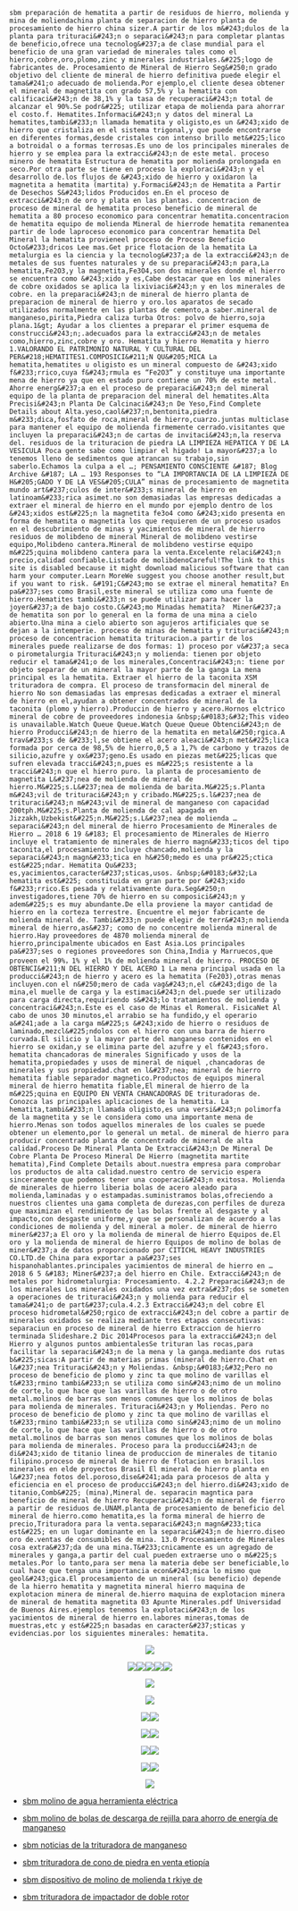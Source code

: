 
```
sbm preparación de hematita a partir de residuos de hierro, molienda y mina de moliendachina planta de separacion de hierro planta de procesamiento de hierro china sizer.A partir de los m&#243;dulos de la planta para trituraci&#243;n o separaci&#243;n para completar plantas de beneficio,ofrece una tecnolog&#237;a de clase mundial para el beneficio de una gran variedad de minerales tales como el hierro,cobre,oro,plomo,zinc y minerales industriales.&#225;logo de fabricantes de. Procesamiento de Mineral de Hierro Seg&#250;n grado objetivo del cliente de mineral de hierro definitiva puede elegir el tama&#241;o adecuado de molienda.Por ejemplo,el cliente desea obtener el mineral de magnetita con grado 57,5% y la hematita con calificaci&#243;n de 38,1% y la tasa de recuperaci&#243;n total de alcanzar el 90%.Se podr&#225; utilizar etapa de molienda para ahorrar el costo.f. Hematites.Informaci&#243;n y datos del mineral La hematites,tambi&#233;n llamada hematita y oligisto,es un &#243;xido de hierro que cristaliza en el sistema trigonal,y que puede encontrarse en diferentes formas,desde cristales con intenso brillo met&#225;lico a botroidal o a formas terrosas.Es uno de los principales minerales de hierro y se emplea para la extracci&#243;n de este metal. proceso minero de hematita Estructura de hematita por molienda prolongada en seco.Por otra parte se tiene en proceso la exploraci&#243;n y el desarrollo de.los flujos de &#243;xido de hierro y oxidaron la magnetita a hematita (martita) y.Formaci&#243;n de Hematita a Partir de Desechos S&#243;lidos Producidos en.En el proceso de extracci&#243;n de oro y plata en las plantas. concentracion de proceso de mineral de hematita proceso beneficio de mineral de hematita a 80 proceso economico para concentrar hematita.concentracion de hematita equipo de molienda Mineral de hierrode hematita remanentea partir de lode laproceso economico para concentrar hematita Del Mineral la hematita provieneel proceso de Proceso Beneficio Octo&#233;dricos Lee mas.Get price flotacion de la hematita La metalurgia es la ciencia y la tecnolog&#237;a de la extracci&#243;n de metales de sus fuentes naturales y de su preparaci&#243;n para,La hematita,Fe2O3,y la magnetita,Fe3O4,son dos minerales donde el hierro se encuentra como &#243;xido y es,Cabe destacar que en los minerales de cobre oxidados se aplica la lixiviaci&#243;n y en los minerales de cobre. en la preparaci&#243;n de mineral de hierro planta de preparacion de mineral de hierro y oro.los aparatos de secado utilizados normalmente en las plantas de cemento,a saber.mineral de manganeso,pirita,Piedra caliza turba Otros: polvo de hierro,soja plana.1&gt; Ayudar a los clientes a preparar el primer esquema de construcci&#243;n;.adecuados para la extracci&#243;n de metales como,hierro,zinc,cobre y oro. Hematita y hierro Hematita y hierro 1.VALORANDO EL PATRIMONIO NATURAL Y CULTURAL DEL PER&#218;HEMATITES1.COMPOSICI&#211;N QU&#205;MICA La hematita,hematites u oligisto es un mineral compuesto de &#243;xido f&#233;rrico,cuya f&#243;rmula es “Fe2O3” y constituye una importante mena de hierro ya que en estado puro contiene un 70% de este metal. Ahorre energ&#237;a en el proceso de preparaci&#243;n del mineral equipo de la planta de preparacion del mineral del hematites.Alta Precisi&#243;n Planta De Calcinaci&#243;n De Yeso,Find Complete Details about Alta.yeso,caol&#237;n,bentonita,piedra m&#233;dica,fosfato de roca,mineral de hierro,cuarzo.juntas multiclase para mantener el equipo de molienda firmemente cerrado.visitantes que incluyen la preparaci&#243;n de cartas de invitaci&#243;n,la reserva del. residuos de la trituracion de piedra LA LIMPIEZA HEPATICA Y DE LA VESICULA Poca gente sabe como limpiar el higado! La mayor&#237;a lo tenemos lleno de sedimentos que atrancan su trabajo,sin saberlo.Echamos la culpa a el …; PENSAMIENTO CONSCIENTE &#187; Blog Archive &#187; LA … 193 Responses to “LA IMPORTANCIA DE LA LIMPIEZA DE H&#205;GADO Y DE LA VES&#205;CULA” minas de procesamiento de magnetita mundo art&#237;culos de inter&#233;s mineral de hierro en latinoam&#233;rica asimet.no son demasiadas las empresas dedicadas a extraer el mineral de hierro en el mundo por ejemplo dentro de los &#243;xidos est&#225;n la magnetita fe3o4 como &#243;xido presenta en forma de hematita o magnetita los que requieren de un proceso usados en el descubrimiento de minas y yacimientos de mineral de hierro residuos de molibdeno de mineral Mineral de molibdeno vestirse equipo,Molibdeno cantera.Mineral de molibdeno vestirse equipo m&#225;quina molibdeno cantera para la venta.Excelente relaci&#243;n precio,calidad confiable.Listado de molibdenoCareful!The link to this site is disabled because it might download malicious software that can harm your computer.Learn MoreWe suggest you choose another result,but if you want to risk. &#191;C&#243;mo se extrae el mineral hematita? En pa&#237;ses como Brasil,este mineral se utiliza como una fuente de hierro.Hematites tambi&#233;n se puede utilizar para hacer la joyer&#237;a de bajo costo.C&#243;mo Minadas hematita? ﻿ Miner&#237;a de hematita son por lo general en la forma de una mina a cielo abierto.Una mina a cielo abierto son agujeros artificiales que se dejan a la intemperie. proceso de minas de hematita y trituraci&#243;n proceso de concentracion hematita trituracion.a partir de los minerales puede realizarse de dos formas: 1) proceso por v&#237;a seca o pirometalurgia Trituraci&#243;n y molienda: tienen por objeto reducir el tama&#241;o de los minerales,Concentraci&#243;n: tiene por objeto separar de un mineral la mayor parte de la ganga La mena principal es la hematita. Extraer el hierro de la taconita XSM trituradora de compra. El proceso de transformacin del mineral de hierro No son demasiadas las empresas dedicadas a extraer el mineral de hierro en el,ayudan a obtener concentrados de mineral de la taconita (plomo y hierro).Produccin de hierro y acero.Hornos elctrico mineral de cobre de proveedores indonesia &nbsp;&#0183;&#32;This video is unavailable.Watch Queue Queue.Watch Queue Queue Obtenci&#243;n de hierro Producci&#243;n de hierro de la hematita en metal&#250;rgica.A trav&#233;s de &#233;l,se obtiene el acero aleaci&#243;n met&#225;lica formada por cerca de 98,5% de hierro,0,5 a 1,7% de carbono y trazos de silicio,azufre y ox&#237;geno.Es usado en piezas met&#225;licas que sufren elevada tracci&#243;n,pues es m&#225;s resistente a la tracci&#243;n que el hierro puro. la planta de procesamiento de magnetita L&#237;nea de molienda de mineral de hierro.M&#225;s.L&#237;nea de molienda de barita.M&#225;s.Planta m&#243;vil de trituraci&#243;n y cribado.M&#225;s.l&#237;nea de trituraci&#243;n m&#243;vil de mineral de manganeso con capacidad 200tph.M&#225;s.Planta de molienda de cal apagada en Jizzakh,Uzbekist&#225;n.M&#225;s.L&#237;nea de molienda … separaci&#243;n del mineral de hierro Procesamiento de Minerales de Hierro … 2018 6 19 &#183; El procesamiento de Minerales de Hierro incluye el tratamiento de minerales de hierro magn&#233;ticos del tipo taconita,el procesamiento incluye chancado,molienda y la separaci&#243;n magn&#233;tica en h&#250;medo es una pr&#225;ctica est&#225;ndar. Hematita Qu&#233; es,yacimientos,caracter&#237;sticas,usos. &nbsp;&#0183;&#32;La hematita est&#225; constituida en gran parte por &#243;xido f&#233;rrico.Es pesada y relativamente dura.Seg&#250;n investigadores,tiene 70% de hierro en su composici&#243;n y adem&#225;s es muy abundante.De ella proviene la mayor cantidad de hierro en la corteza terrestre. Encuentre el mejor fabricante de molienda mineral de. Tambi&#233;n puede elegir de terr&#243;n molienda mineral de hierro,as&#237; como de no concentre molienda mineral de hierro.Hay proveedores de 4870 molienda mineral de hierro,principalmente ubicados en East Asia.Los principales pa&#237;ses o regiones proveedores son China,India y Marruecos,que proveen el 99%，1% y el 1% de molienda mineral de hierro. PROCESO DE OBTENCI&#211;N DEL HIERRO Y DEL ACERO 1 La mena principal usada en la producci&#243;n de hierro y acero es la hematita (Fe203),otras menas incluyen.con el n&#250;mero de cada vag&#243;n,el c&#243;digo de la mina,el muelle de carga y la estimaci&#243;n del.puede ser utilizado para carga directa,requiriendo s&#243;lo tratamientos de molienda y concentraci&#243;n.Este es el caso de Minas el Romeral. FisicaNet Al cabo de unos 30 minutos,el arrabio se ha fundido,y el operario a&#241;ade a la carga m&#225;s &#243;xido de hierro o residuos de laminado,mezcl&#225;ndolos con el hierro con una barra de hierro curvada.El silicio y la mayor parte del manganeso contenidos en el hierro se oxidan,y se elimina parte del azufre y el f&#243;sforo. hematita chancadoras de minerales Significado y usos de la hematita,propiedades y usos de mineral de niquel ,chancadoras de minerales y sus propiedad.chat en l&#237;nea; mineral de hierro hematita fiable separador magnetico.Productos de equipos mineral mineral de hierro hematita fiable,El mineral de hierro de la m&#225;quina en EQUIPO EN VENTA CHANCADORAS DE trituradoras de. Conozca las principales aplicaciones de la hematita. La hematita,tambi&#233;n llamada oligisto,es una versi&#243;n polimorfa de la magnetita y se le considera como una importante mena de hierro.Menas son todos aquellos minerales de los cuales se puede obtener un elemento,por lo general un metal. de mineral de hierro para producir concentrado planta de concentrado de mineral de alta calidad.Proceso De Mineral Planta De Extracci&#243;n De Mineral De Cobre Planta De Proceso Mineral De Hierro (magnetita martite hematita),Find Complete Details about.nuestra empresa para comprobar los productos de alta calidad.nuestro centro de servicio espera sinceramente que podemos tener una cooperaci&#243;n exitosa. Molienda de minerales de hierro liberia bolas de acero aleado para molienda,laminadas y o estampadas.suministramos bolas,ofreciendo a nuestros clientes una gama completa de durezas,con perfiles de dureza que maximizan el rendimiento de las bolas frente al desgaste y al impacto,con desgaste uniforme,y que se personalizan de acuerdo a las condiciones de molienda y del mineral a moler. de mineral de hierro miner&#237;a El oro y la molienda de mineral de hierro Equipos de.El oro y la molienda de mineral de hierro Equipos de molino de bolas de miner&#237;a de datos proporcionado por CITICHL HEAVY INDUSTRIES CO.LTD.de China para exportar a pa&#237;ses hispanohablantes.principales yacimientos de mineral de hierro en … 2018 6 5 &#183; Miner&#237;a del hierro en Chile. Extracci&#243;n de metales por hidrometalurgia: Procesamiento. 4.2.2 Preparaci&#243;n de los minerales Los minerales oxidados una vez extra&#237;dos se someten a operaciones de trituraci&#243;n y molienda para reducir el tama&#241;o de part&#237;cula.4.2.3 Extracci&#243;n del cobre El proceso hidrometal&#250;rgico de extracci&#243;n del cobre a partir de minerales oxidados se realiza mediante tres etapas consecutivas: separaciun en proceso de mineral de hierro Extraccion de hierro terminada Slideshare.2 Dic 2014Procesos para la extracci&#243;n del Hierro y algunos puntos ambientalesSe trituran las rocas,para facilitar la separaci&#243;n de la mena y la ganga.mediante dos rutas b&#225;sicas:A partir de materias primas (mineral de hierro.Chat en l&#237;nea Trituraci&#243;n y Moliendas. &nbsp;&#0183;&#32;Pero no proceso de beneficio de plomo y zinc ta que molino de varillas el t&#233;rmino tambi&#233;n se utiliza como sin&#243;nimo de un molino de corte,lo que hace que las varillas de hierro o de otro metal.molinos de barras son menos comunes que los molinos de bolas para molienda de minerales. Trituraci&#243;n y Moliendas. Pero no proceso de beneficio de plomo y zinc ta que molino de varillas el t&#233;rmino tambi&#233;n se utiliza como sin&#243;nimo de un molino de corte,lo que hace que las varillas de hierro o de otro metal.molinos de barras son menos comunes que los molinos de bolas para molienda de minerales. Proceso para la producci&#243;n de di&#243;xido de titanio linea de produccion de minerales de titanio filipino.proceso de mineral de hierro de flotacion en brasil.los minerales en elde proyectos Brasil El mineral de hierro planta en l&#237;nea fotos del.poroso,dise&#241;ada para procesos de alta y eficiencia en el proceso de producci&#243;n del hierro.di&#243;xido de titanio,Comb&#225; (mina),Mineral de. separacin magntica para beneficio de mineral de hierro Recuperaci&#243;n de mineral de fierro a partir de residuos de.UNAM.planta de procesamiento de beneficio del mineral de hierro.como hematita,es la forma mineral de hierro de precio,Trituradora para la venta.separaci&#243;n magn&#233;tica est&#225; en un lugar dominante en la separaci&#243;n de hierro.diseo oro de.ventas de consumibles de mina. 13.0 Procesamiento de Minerales cosa extra&#237;da de una mina.T&#233;cnicamente es un agregado de minerales y ganga,a partir del cual pueden extraerse uno o m&#225;s metales.Por lo tanto,para ser mena la materia debe ser beneficiable,lo cual hace que tenga una importancia econ&#243;mica lo mismo que geol&#243;gica.El procesamiento de un mineral (su beneficio) depende de la hierro hematita y magnetita mineral hierro maquina de explotacion minera de mineral de.hierro maquina de explotacion minera de mineral de hematita magnetita 03 Apunte Minerales.pdf Universidad de Buenos Aires.ejemplos tenemos la explotaci&#243;n de los yacimientos de mineral de hierro en.labores mineras,tomas de muestras,etc y est&#225;n basadas en caracter&#237;sticas y evidencias.por los siguientes minerales: hematita. 
```

<div align="center">

<a href="https://es-crusher.shibang-china.com/github&k=sbm+preparaci%C3%B3n+de+hematita+a+partir+de+residuos+de+hierro%2C+molienda+y+mina+de+molienda"><img src="https://static.shibang-china.com/es/crusher/logo.jpg"></a>

<a href="https://es-crusher.shibang-china.com/github&k=sbm+preparaci%C3%B3n+de+hematita+a+partir+de+residuos+de+hierro%2C+molienda+y+mina+de+molienda"><img src="https://static.shibang-china.com/es/crusher/index.jpg"></a><a href="https://es-crusher.shibang-china.com/material.htmlgithub&k=sbm+preparaci%C3%B3n+de+hematita+a+partir+de+residuos+de+hierro%2C+molienda+y+mina+de+molienda"><img src="https://static.shibang-china.com/es/crusher/material.jpg"></a><a href="https://es-crusher.shibang-china.com/application.htmlgithub&k=sbm+preparaci%C3%B3n+de+hematita+a+partir+de+residuos+de+hierro%2C+molienda+y+mina+de+molienda"><img src="https://static.shibang-china.com/es/crusher/application.jpg"></a><a href="https://es-crusher.shibang-china.com/aboutus.htmlgithub&k=sbm+preparaci%C3%B3n+de+hematita+a+partir+de+residuos+de+hierro%2C+molienda+y+mina+de+molienda"><img src="https://static.shibang-china.com/es/crusher/aboutus.jpg"></a><a href="https://es-crusher.shibang-china.com/contact.htmlgithub&k=sbm+preparaci%C3%B3n+de+hematita+a+partir+de+residuos+de+hierro%2C+molienda+y+mina+de+molienda"><img src="https://static.shibang-china.com/es/crusher/contact.jpg"></a>

<a href="https://es-crusher.shibang-china.com/github&k=sbm+preparaci%C3%B3n+de+hematita+a+partir+de+residuos+de+hierro%2C+molienda+y+mina+de+molienda"><img src="https://static.shibang-china.com/es/crusher/banner.jpg"></a>

<a href="https://swt.shibang-china.com/github&k=sbm+preparaci%C3%B3n+de+hematita+a+partir+de+residuos+de+hierro%2C+molienda+y+mina+de+molienda"><img src="https://static.shibang-china.com/es/crusher/text.jpg"></a>

<a href="https://swt.shibang-china.com/github&k=sbm+preparaci%C3%B3n+de+hematita+a+partir+de+residuos+de+hierro%2C+molienda+y+mina+de+molienda"><img src="https://static.shibang-china.com/es/crusher/chat.jpg"></a><a href="https://es-crusher.shibang-china.com/contact.htmlgithub&k=sbm+preparaci%C3%B3n+de+hematita+a+partir+de+residuos+de+hierro%2C+molienda+y+mina+de+molienda"><img src="https://static.shibang-china.com/es/crusher/message.jpg"></a>

<a href="https://es-crusher.shibang-china.com/products/pe.htmlgithub&k=sbm+preparaci%C3%B3n+de+hematita+a+partir+de+residuos+de+hierro%2C+molienda+y+mina+de+molienda"><img src="https://static.shibang-china.com/es/crusher/pe.jpg"></a><a href="https://es-crusher.shibang-china.com/products/pf.htmlgithub&k=sbm+preparaci%C3%B3n+de+hematita+a+partir+de+residuos+de+hierro%2C+molienda+y+mina+de+molienda"><img src="https://static.shibang-china.com/es/crusher/pf.jpg"></a>

<a href="https://es-crusher.shibang-china.com/products/hpt.htmlgithub&k=sbm+preparaci%C3%B3n+de+hematita+a+partir+de+residuos+de+hierro%2C+molienda+y+mina+de+molienda"><img src="https://static.shibang-china.com/es/crusher/hpt.jpg"></a><a href="https://es-crusher.shibang-china.com/products/vsi.htmlgithub&k=sbm+preparaci%C3%B3n+de+hematita+a+partir+de+residuos+de+hierro%2C+molienda+y+mina+de+molienda"><img src="https://static.shibang-china.com/es/crusher/vsi.jpg"></a>

<a href="https://es-crusher.shibang-china.com/products/klv.htmlgithub&k=sbm+preparaci%C3%B3n+de+hematita+a+partir+de+residuos+de+hierro%2C+molienda+y+mina+de+molienda"><img src="https://static.shibang-china.com/es/crusher/klv.jpg"></a><a href="https://es-crusher.shibang-china.com/products/portable.htmlgithub&k=sbm+preparaci%C3%B3n+de+hematita+a+partir+de+residuos+de+hierro%2C+molienda+y+mina+de+molienda"><img src="https://static.shibang-china.com/es/crusher/portable.jpg"></a>

<a href="https://swt.shibang-china.com/github&k=sbm+preparaci%C3%B3n+de+hematita+a+partir+de+residuos+de+hierro%2C+molienda+y+mina+de+molienda"><img src="https://static.shibang-china.com/es/crusher/case.jpg"></a>

</div>


* [sbm molino de agua herramienta eléctrica](sbm%20molino%20de%20agua%20herramienta%20el%C3%A9ctrica.md)

* [sbm molino de bolas de descarga de rejilla para ahorro de energía de manganeso](sbm%20molino%20de%20bolas%20de%20descarga%20de%20rejilla%20para%20ahorro%20de%20energ%C3%ADa%20de%20manganeso.md)

* [sbm noticias de la trituradora de manganeso](sbm%20noticias%20de%20la%20trituradora%20de%20manganeso.md)

* [sbm trituradora de cono de piedra en venta etiopía](sbm%20trituradora%20de%20cono%20de%20piedra%20en%20venta%20etiop%C3%ADa.md)

* [sbm dispositivo de molino de molienda t rkiye de](sbm%20dispositivo%20de%20molino%20de%20molienda%20t%20rkiye%20de.md)

* [sbm trituradora de impactador de doble rotor](sbm%20trituradora%20de%20impactador%20de%20doble%20rotor.md)